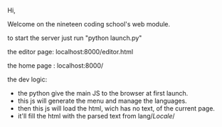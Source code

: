 Hi,

Welcome on the nineteen coding school's web module.

to start the server just run "python launch.py"

the editor page: localhost:8000/editor.html

the home page : localhost:8000/

the dev logic:
- the python give the main JS to the browser at first launch.
- this js will generate the menu and manage the languages.
- then this js will load the html, wich has no text, of the current page.
- it'll fill the html with the parsed text from lang/$Locale$/

